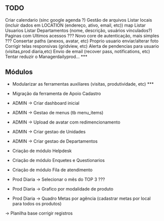 TODO
--------------------
Criar calendario (sinc google agenda ?)
Gestão de arquivos
Listar locais (incluir dados em LOCATION (endereço, ativo, email, etc)) map
Listar Usuarios
Listar Departamentos (nome, descrição, usuários vinculados?)
Paginas com Ultimos acessos ???
Novo core de autenticação, mais simples ???
Consertar paths (anexos, avatar, etc)
Proprio usuario enviar/alterar foto
Corrigir telas responsivas (gridview, etc)
Alerta de pendencias para usuario (visitas,prod diaria,etc)
Envio de email (recover pass, notifications, etc)
Tentar reduzir o Managerdailyprod... ***

Módulos
--------------------
- Modularizar as ferramentas auxiliares (visitas, produtividade, etc) ***
- Migração da ferramenta de Apoio Cadastro
- ADMIN -> Criar dashboard inicial
- ADMIN -> Gestao de menus (tb menu_items)
- ADMIN -> Upload de avatar com redimencionamento
- ADMIN -> Criar gestao de Unidades
- ADMIN -> Criar gestao de Departamentos
- Criação de módulo Helpdesk
- Criação de módulo Enquetes e Questionarios
- Criação de módulo Fila de atendimento

- Prod Diaria -> Selecionar o mês do TOP 3 ???
- Prod Diaria -> Grafico por modalidade de produto
- Prod Diaria -> Quadro Metas por agência (cadastrar metas por local para todos os produtos)

-> Planilha base corrigir registros
